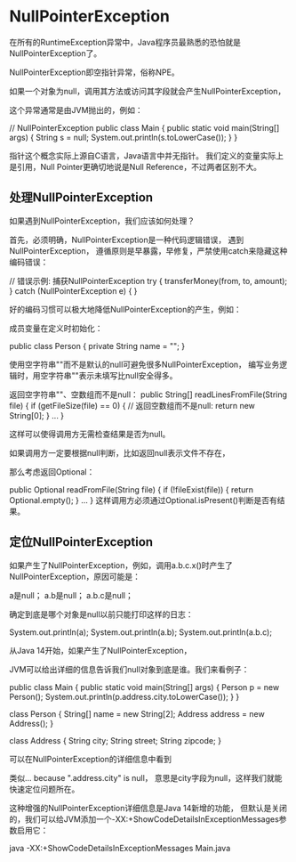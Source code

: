 # NullPointerException

在所有的RuntimeException异常中，Java程序员最熟悉的恐怕就是NullPointerException了。

NullPointerException即空指针异常，俗称NPE。

如果一个对象为null，调用其方法或访问其字段就会产生NullPointerException，

这个异常通常是由JVM抛出的，例如：

// NullPointerException
public class Main {
    public static void main(String[] args) {
        String s = null;
        System.out.println(s.toLowerCase());
    }
}

指针这个概念实际上源自C语言，Java语言中并无指针。
我们定义的变量实际上是引用，Null Pointer更确切地说是Null Reference，不过两者区别不大。

## 处理NullPointerException

如果遇到NullPointerException，我们应该如何处理？

首先，必须明确，NullPointerException是一种代码逻辑错误，
遇到NullPointerException，
遵循原则是早暴露，早修复，严禁使用catch来隐藏这种编码错误：

// 错误示例: 捕获NullPointerException
try {
    transferMoney(from, to, amount);
} catch (NullPointerException e) {
}

好的编码习惯可以极大地降低NullPointerException的产生，例如：

成员变量在定义时初始化：

public class Person {
    private String name = "";
}

使用空字符串""而不是默认的null可避免很多NullPointerException，
编写业务逻辑时，用空字符串""表示未填写比null安全得多。

返回空字符串""、空数组而不是null：
public String[] readLinesFromFile(String file) {
    if (getFileSize(file) == 0) {
        // 返回空数组而不是null:
        return new String[0];
    }
    ...
}

这样可以使得调用方无需检查结果是否为null。

如果调用方一定要根据null判断，比如返回null表示文件不存在，

那么考虑返回Optional<T>：

public Optional<String> readFromFile(String file) {
    if (!fileExist(file)) {
        return Optional.empty();
    }
    ...
}
这样调用方必须通过Optional.isPresent()判断是否有结果。

## 定位NullPointerException

如果产生了NullPointerException，例如，调用a.b.c.x()时产生了NullPointerException，原因可能是：

a是null；
a.b是null；
a.b.c是null；

确定到底是哪个对象是null以前只能打印这样的日志：

System.out.println(a);
System.out.println(a.b);
System.out.println(a.b.c);

从Java 14开始，如果产生了NullPointerException，

JVM可以给出详细的信息告诉我们null对象到底是谁。我们来看例子：

public class Main {
    public static void main(String[] args) {
        Person p = new Person();
        System.out.println(p.address.city.toLowerCase());
    }
}

class Person {
    String[] name = new String[2];
    Address address = new Address();
}

class Address {
    String city;
    String street;
    String zipcode;
}

可以在NullPointerException的详细信息中看到

类似... because "<local1>.address.city" is null，
意思是city字段为null，这样我们就能快速定位问题所在。

这种增强的NullPointerException详细信息是Java 14新增的功能，
但默认是关闭的，我们可以给JVM添加一个-XX:+ShowCodeDetailsInExceptionMessages参数启用它：

java -XX:+ShowCodeDetailsInExceptionMessages Main.java














































































